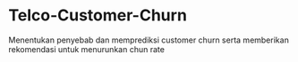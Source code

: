 # Telco-Customer-Churn
Menentukan penyebab dan memprediksi customer churn serta memberikan rekomendasi untuk menurunkan chun rate
